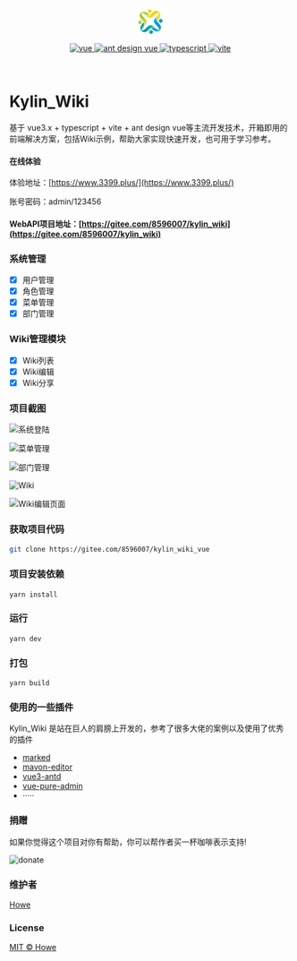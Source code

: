 <div align="center">
	<img src="./src/assets/images/logo.png">
	<p align="center">
	    <a href="https://v3.vuejs.org/" target="_blank">
	        <img src="https://img.shields.io/badge/vue.js-vue3.x-green" alt="vue">
	    </a>
	    <a href="https://github.com/vueComponent/ant-design-vue" target="_blank">
	        <img src="https://img.shields.io/badge/Ant%20Design%20Vue-2.x-yellowgreen" alt="ant design vue">
	    </a>
		<a href="https://www.tslang.cn/" target="_blank">
	        <img src="https://img.shields.io/badge/typescript-%3E4.0.0-blue" alt="typescript">
	    </a>
		<a href="https://vitejs.dev/" target="_blank">
		    <img src="https://img.shields.io/badge/vite-%3E2.0.0-yellow" alt="vite">
		</a> 
	</p>
	<p>&nbsp;</p>
</div>





# Kylin_Wiki 
基于 vue3.x + typescript + vite + ant design vue等主流开发技术，开箱即用的前端解决方案，包括Wiki示例，帮助大家实现快速开发，也可用于学习参考。

#### 在线体验

体验地址：[https://www.3399.plus/](https://www.3399.plus/)

账号密码：admin/123456

#### WebAPI项目地址：[https://gitee.com/8596007/kylin_wiki](https://gitee.com/8596007/kylin_wiki)

### 系统管理
- [x] 用户管理
- [x] 角色管理
- [x] 菜单管理
- [x] 部门管理

### Wiki管理模块
- [x] Wiki列表
- [x] Wiki编辑
- [x] Wiki分享

### 项目截图

![系统登陆](https://gitee.com/8596007/NotePic/raw/master/Project/image-20210704181619241.png)

![菜单管理](https://gitee.com/8596007/NotePic/raw/master/Project/image-20210704181706942.png)

![部门管理](https://gitee.com/8596007/NotePic/raw/master/Project/image-20210704181735653.png)

![Wiki](https://gitee.com/8596007/NotePic/raw/master/Project/image-20210704181800972.png)

![Wiki编辑页面](https://gitee.com/8596007/NotePic/raw/master/Project/image-20210704181831733.png)

### 获取项目代码

```bash
git clone https://gitee.com/8596007/kylin_wiki_vue 
```
### 项目安装依赖
```
yarn install
```

### 运行
```
yarn dev
```

### 打包
```
yarn build
```

### 使用的一些插件
Kylin_Wiki 是站在巨人的肩膀上开发的，参考了很多大佬的案例以及使用了优秀的插件

- [marked](https://marked.js.org/)
- [mavon-editor](https://github.com/hinesboy/mavonEditor)
- [vue3-antd](https://github.com/buqiyuan/vite-vue3-admin)
- [vue-pure-admin](https://github.com/xiaoxian521/vue-pure-admin.git)
- ·····


### 捐赠

如果你觉得这个项目对你有帮助，你可以帮作者买一杯咖啡表示支持!

![donate](https://gitee.com/8596007/NotePic/raw/master/wechat.jpg)

### 维护者

[Howe](https://www.netcore.pub)
### License

[MIT © Howe](./LICENSE)
